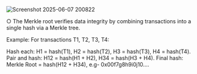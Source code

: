 ![Screenshot 2025-06-07 200822](https://github.com/user-attachments/assets/b96afc16-4fbf-494b-b2a3-93a920476145)



○ The Merkle root verifies data integrity by combining transactions into a single hash via a Merkle tree.

Example: For transactions T1, T2, T3, T4:

Hash each: H1 = hash(T1), H2 = hash(T2), H3 = hash(T3), H4 = hash(T4).
Pair and hash: H12 = hash(H1 + H2), H34 = hash(H3 + H4).
Final hash: Merkle Root = hash(H12 + H34), e.g- 0x00f7g8h9i0j10....
